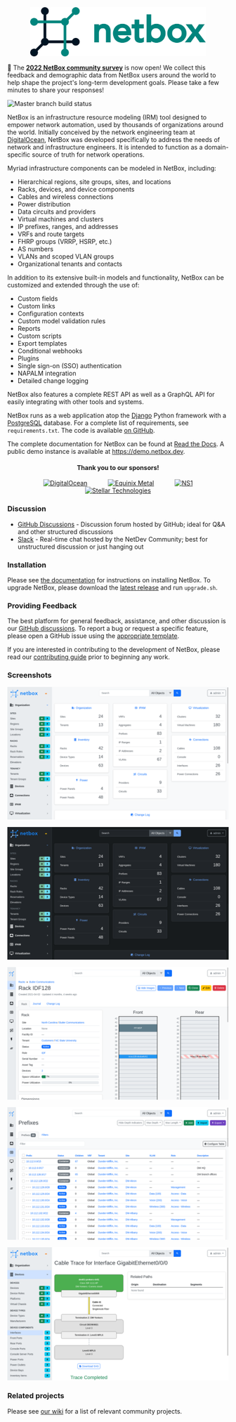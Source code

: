 <div align="center">
  <img src="https://raw.githubusercontent.com/netbox-community/netbox/develop/docs/netbox_logo.svg" width="400" alt="NetBox logo" />
</div>

:loudspeaker: The **[2022 NetBox community survey](https://forms.gle/KR8YbR8GiJ9EYXM28)** is now open! We collect this feedback and demographic data from NetBox users around the world to help shape the project's long-term development goals. Please take a few minutes to share your responses!

![Master branch build status](https://github.com/netbox-community/netbox/workflows/CI/badge.svg?branch=master)

NetBox is an infrastructure resource modeling (IRM) tool designed to empower
network automation, used by thousands of organizations around the world.
Initially conceived by the network engineering team at
[DigitalOcean](https://www.digitalocean.com/), NetBox was developed specifically
to address the needs of network and infrastructure engineers. It is intended to
function as a domain-specific source of truth for network operations.

Myriad infrastructure components can be modeled in NetBox, including:

* Hierarchical regions, site groups, sites, and locations
* Racks, devices, and device components
* Cables and wireless connections
* Power distribution
* Data circuits and providers
* Virtual machines and clusters
* IP prefixes, ranges, and addresses
* VRFs and route targets
* FHRP groups (VRRP, HSRP, etc.)
* AS numbers
* VLANs and scoped VLAN groups
* Organizational tenants and contacts

In addition to its extensive built-in models and functionality, NetBox can be
customized and extended through the use of:

* Custom fields
* Custom links
* Configuration contexts
* Custom model validation rules
* Reports
* Custom scripts
* Export templates
* Conditional webhooks
* Plugins
* Single sign-on (SSO) authentication
* NAPALM integration
* Detailed change logging

NetBox also features a complete REST API as well as a GraphQL API for easily
integrating with other tools and systems.

NetBox runs as a web application atop the [Django](https://www.djangoproject.com/)
Python framework with a [PostgreSQL](https://www.postgresql.org/) database. For a
complete list of requirements, see `requirements.txt`. The code is available [on GitHub](https://github.com/netbox-community/netbox).

The complete documentation for NetBox can be found at [Read the Docs](https://netbox.readthedocs.io/en/stable/). A public demo instance is available at https://demo.netbox.dev.

<div align="center">
  <h4>Thank you to our sponsors!</h4>

  [![DigitalOcean](https://raw.githubusercontent.com/wiki/netbox-community/netbox/images/sponsors/digitalocean.png)](https://try.digitalocean.com/developer-cloud)
  &nbsp;&nbsp;&nbsp;&nbsp;&nbsp;&nbsp;&nbsp;&nbsp;&nbsp;&nbsp;
  [![Equinix Metal](https://raw.githubusercontent.com/wiki/netbox-community/netbox/images/sponsors/equinix.png)](https://metal.equinix.com/)
  &nbsp;&nbsp;&nbsp;&nbsp;&nbsp;&nbsp;&nbsp;&nbsp;&nbsp;&nbsp;
  [![NS1](https://raw.githubusercontent.com/wiki/netbox-community/netbox/images/sponsors/ns1.png)](https://ns1.com/)
  <br />
  [![Stellar Technologies](https://raw.githubusercontent.com/wiki/netbox-community/netbox/images/sponsors/stellar.png)](https://stellar.tech/)

</div>

### Discussion

* [GitHub Discussions](https://github.com/netbox-community/netbox/discussions) - Discussion forum hosted by GitHub; ideal for Q&A and other structured discussions
* [Slack](https://netdev.chat/) - Real-time chat hosted by the NetDev Community; best for unstructured discussion or just hanging out

### Installation

Please see [the documentation](https://netbox.readthedocs.io/en/stable/) for
instructions on installing NetBox. To upgrade NetBox, please download the
[latest release](https://github.com/netbox-community/netbox/releases) and
run `upgrade.sh`.

### Providing Feedback

The best platform for general feedback, assistance, and other discussion is our
[GitHub discussions](https://github.com/netbox-community/netbox/discussions).
To report a bug or request a specific feature, please open a GitHub issue using
the [appropriate template](https://github.com/netbox-community/netbox/issues/new/choose).

If you are interested in contributing to the development of NetBox, please read
our [contributing guide](CONTRIBUTING.md) prior to beginning any work.

### Screenshots

![Screenshot of main page (light mode)](docs/media/screenshots/home-light.png "Main page (light mode)")

![Screenshot of main page (dark mode)](docs/media/screenshots/home-dark.png "Main page (dark mode)")

![Screenshot of rack elevation](docs/media/screenshots/rack.png "Rack elevation")

![Screenshot of prefixes hierarchy](docs/media/screenshots/prefixes-list.png "Prefixes hierarchy")

![Screenshot of cable trace](docs/media/screenshots/cable-trace.png "Cable tracing")

### Related projects

Please see [our wiki](https://github.com/netbox-community/netbox/wiki/Community-Contributions)
for a list of relevant community projects.
